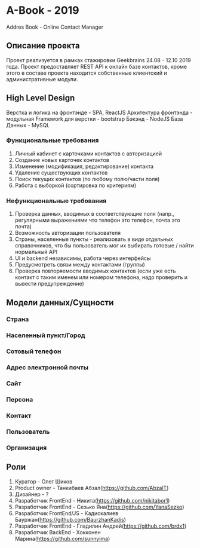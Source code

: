 # A-Book - 2019
Addres Book - Online Contact Manager

## Описание проекта

Проект реализуется в рамках стажировки Geekbrains 24.08 - 12.10 2019 года.
Проект предоставляет REST API к онлайн базе контактов, кроме этого в составе проекта находится собственные клиентский и административные модули.

## High Level Design
Верстка и логика на фронтэнде - SPA, ReactJS
Архитектура фронтэнда - модульная
Framework для верстки - bootstrap
Бэкэнд - NodeJS
База Данных - MySQL

### Функциональные требования
1.	Личный кабинет с карточками контактов c авторизацией
2.	Создание новых карточек контактов
3.	Изменение (модификация, редактирование) контакта
4.	Удаление существующих контактов
5.	Поиск текущих контактов (по любому полю/части поля)
6.	Работа с выборкой (сортировка по критериям)

### Нефункциональные требования
1.	Проверка данных, вводимых в соответствующие поля (напр., регулярными выражениями что телефон это телефон, почта это почта)
2.	Возможность авторизации пользователя
3.	Страны, населенные пункты - реализовать в виде отдельных справочников, что бы пользователь мог их выбирать готовые / найти нормальный API
4.  UI и backend независимы, работа через интерфейсы
5.  Предусмотреть связи между контактами (группы)
6.  Проверка повторяемости вводимых контактов (если уже есть контакт с таким именем или номером телефона, надо проверить и вывести предупреждение)


## Модели данных/Сущности
### Страна
### Населенный пункт/Город
### Сотовый телефон
### Адрес электронной почты
### Сайт
### Персона
### Контакт
### Пользователь
### Организация



## Роли
1. Куратор - Олег Шиков
1. Product owner - Танкибаев Абзал(https://github.com/AbzalT)
2. Дизайнер - ?
3. Разработчик FrontEnd - Никита(https://github.com/nikitabor1)
4. Разработчик FrontEnd - Сезько Яна(https://github.com/YanaSezko)
5. Разработчик FrontEnd/JS - Кадискалиев Бауржан(https://github.com/BaurzhanKadis)
6. Разработчик FrontEnd - Гладилин Андрей(https://github.com/brdx1)
7. Разработчик BackEnd -  Хокконен Марина(https://github.com/sunnyima)
